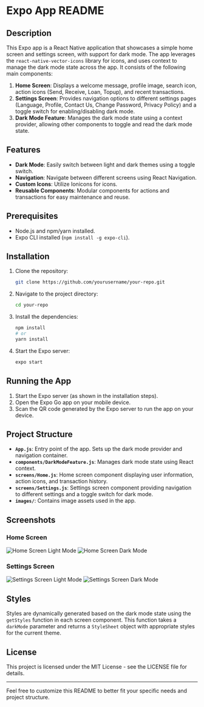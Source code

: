 # Expo App README

## Description

This Expo app is a React Native application that showcases a simple home screen and settings screen, with support for dark mode. The app leverages the `react-native-vector-icons` library for icons, and uses context to manage the dark mode state across the app. It consists of the following main components:

1. **Home Screen**: Displays a welcome message, profile image, search icon, action icons (Send, Receive, Loan, Topup), and recent transactions.
2. **Settings Screen**: Provides navigation options to different settings pages (Language, Profile, Contact Us, Change Password, Privacy Policy) and a toggle switch for enabling/disabling dark mode.
3. **Dark Mode Feature**: Manages the dark mode state using a context provider, allowing other components to toggle and read the dark mode state.

## Features

- **Dark Mode**: Easily switch between light and dark themes using a toggle switch.
- **Navigation**: Navigate between different screens using React Navigation.
- **Custom Icons**: Utilize Ionicons for icons.
- **Reusable Components**: Modular components for actions and transactions for easy maintenance and reuse.

## Prerequisites

- Node.js and npm/yarn installed.
- Expo CLI installed (`npm install -g expo-cli`).

## Installation

1. Clone the repository:
   ```sh
   git clone https://github.com/yourusername/your-repo.git
   ```
2. Navigate to the project directory:
   ```sh
   cd your-repo
   ```
3. Install the dependencies:
   ```sh
   npm install
   # or
   yarn install
   ```
4. Start the Expo server:
   ```sh
   expo start
   ```

## Running the App

1. Start the Expo server (as shown in the installation steps).
2. Open the Expo Go app on your mobile device.
3. Scan the QR code generated by the Expo server to run the app on your device.

## Project Structure

- **`App.js`**: Entry point of the app. Sets up the dark mode provider and navigation container.
- **`components/DarkModeFeature.js`**: Manages dark mode state using React context.
- **`screens/Home.js`**: Home screen component displaying user information, action icons, and transaction history.
- **`screens/Settings.js`**: Settings screen component providing navigation to different settings and a toggle switch for dark mode.
- **`images/`**: Contains image assets used in the app.

## Screenshots

### Home Screen

![Home Screen Light Mode](screenshots/home-light.jpg)
![Home Screen Dark Mode](screenshots/home-dark.jpg)

### Settings Screen

![Settings Screen Light Mode](screenshots/settings-light.jpg)
![Settings Screen Dark Mode](screenshots/settings-dark.jpg)

## Styles

Styles are dynamically generated based on the dark mode state using the `getStyles` function in each screen component. This function takes a `darkMode` parameter and returns a `StyleSheet` object with appropriate styles for the current theme.

## License

This project is licensed under the MIT License - see the LICENSE file for details.

---

Feel free to customize this README to better fit your specific needs and project structure.